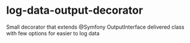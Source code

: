 # log-data-output-decorator
Small decorator that extends @Symfony OutputInterface delivered class with few options for easier to log data
